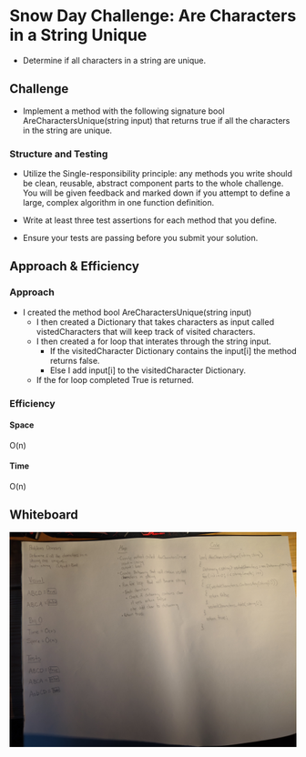 
# Snow Day Challenge: Are Characters in a String Unique
 - Determine if all characters in a string are unique.
## Challenge
- Implement a method with the following signature bool AreCharactersUnique(string input) that returns true if all the characters in the string are unique.
### Structure and Testing
- Utilize the Single-responsibility principle: any methods you write should be clean, reusable, abstract component parts to the whole challenge. You will be given feedback and marked down if you attempt to define a large, complex algorithm in one function definition.

- Write at least three test assertions for each method that you define.

- Ensure your tests are passing before you submit your solution.

## Approach & Efficiency
### Approach
- I created the method bool AreCharactersUnique(string input)
  - I then created a Dictionary that takes characters as input called vistedCharacters that will keep track of visited characters. 
  - I then created a for loop that interates through the string input.
    - If the visitedCharacter Dictionary contains the input[i] the method returns false.
    - Else I add input[i] to the visitedCharacter Dictionary.
  - If the for loop completed True is returned.
    
### Efficiency
#### Space
O(n)
#### Time
O(n)

## Whiteboard
![whiteboard image](./assets/Whiteboard.jpg)